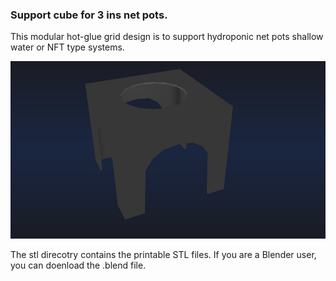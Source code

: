 ### Support cube for 3 ins net pots.
This modular hot-glue grid design is to support hydroponic net pots shallow water or NFT type systems.

![alt text](https://github.com/WillWelker/3d-print/blob/master/hydro-cube/cube.jpg "Hydrocube")

The stl direcotry contains the printable STL files.  If you are a Blender user, you can doenload the .blend file. 
